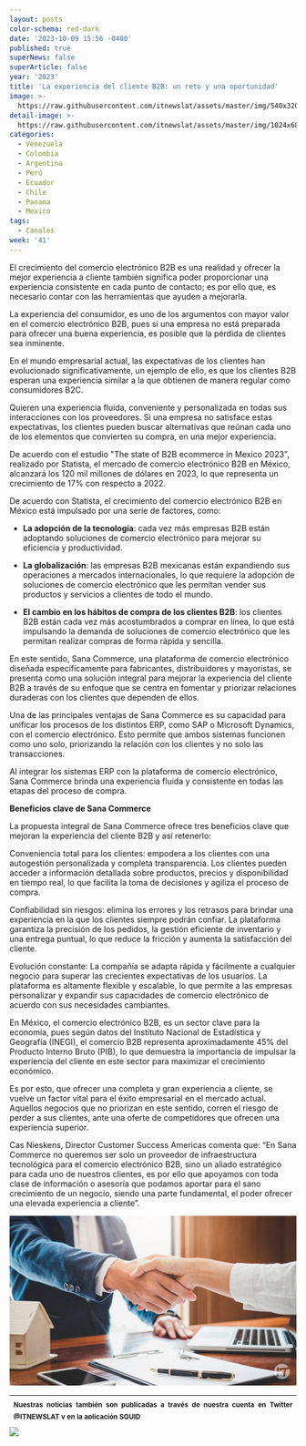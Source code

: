 ```yaml
---
layout: posts
color-schema: red-dark
date: '2023-10-09 15:56 -0400'
published: true
superNews: false
superArticle: false
year: '2023'
title: 'La experiencia del cliente B2B: un reto y una oportunidad'
image: >-
  https://raw.githubusercontent.com/itnewslat/assets/master/img/540x320/Acuerdo-b2b-p.jpg
detail-image: >-
  https://raw.githubusercontent.com/itnewslat/assets/master/img/1024x680/Acuerdo-b2b-g.jpg
categories:
  - Venezuela
  - Colombia
  - Argentina
  - Perú
  - Ecuador
  - Chile
  - Panama
  - Mexico
tags:
  - Canales
week: '41'
---
```

El crecimiento del comercio electrónico B2B es una realidad y ofrecer la mejor experiencia a cliente también significa poder proporcionar una experiencia consistente en cada punto de contacto; es por ello que, es necesario contar con las herramientas que ayuden a mejorarla.

La experiencia del consumidor, es uno de los argumentos con mayor valor en el comercio electrónico B2B, pues si una empresa no está preparada para ofrecer una buena experiencia, es posible que la pérdida de clientes sea inminente.

En el mundo empresarial actual, las expectativas de los clientes han evolucionado significativamente, un ejemplo de ello, es que los clientes B2B esperan una experiencia similar a la que obtienen de manera regular como consumidores B2C.

Quieren una experiencia fluida, conveniente y personalizada en todas sus interacciones con los proveedores. Si una empresa no satisface estas expectativas, los clientes pueden buscar alternativas que reúnan cada uno de los elementos que convierten su compra, en una mejor experiencia.

De acuerdo con el estudio "The state of B2B ecommerce in Mexico 2023", realizado por Statista, el mercado de comercio electrónico B2B en México, alcanzará los 120 mil millones de dólares en 2023, lo que representa un crecimiento de 17% con respecto a 2022.

De acuerdo con Statista, el crecimiento del comercio electrónico B2B en México está impulsado por una serie de factores, como:

- **La adopción de la tecnología**: cada vez más empresas B2B están adoptando soluciones de comercio electrónico para mejorar su eficiencia y productividad.

- **La globalización**: las empresas B2B mexicanas están expandiendo sus operaciones a mercados internacionales, lo que requiere la adopción de soluciones de comercio electrónico que les permitan vender sus productos y servicios a clientes de todo el mundo.

- **El cambio en los hábitos de compra de los clientes B2B**: los clientes B2B están cada vez más acostumbrados a comprar en línea, lo que está impulsando la demanda de soluciones de comercio electrónico que les permitan realizar compras de forma rápida y sencilla.


En este sentido, Sana Commerce, una plataforma de comercio electrónico diseñada específicamente para fabricantes, distribuidores y mayoristas, se presenta como una solución integral para mejorar la experiencia del cliente B2B a través de su enfoque que se centra en fomentar y priorizar relaciones duraderas con los clientes que dependen de ellos.

Una de las principales ventajas de Sana Commerce es su capacidad para unificar los procesos de los distintos ERP, como SAP o Microsoft Dynamics, con el comercio electrónico. Esto permite que ambos sistemas funcionen como uno solo, priorizando la relación con los clientes y no solo las transacciones.

Al integrar los sistemas ERP con la plataforma de comercio electrónico, Sana Commerce brinda una experiencia fluida y consistente en todas las etapas del proceso de compra.

**Beneficios clave de Sana Commerce**

La propuesta integral de Sana Commerce ofrece tres beneficios clave que mejoran la experiencia del cliente B2B y así retenerlo:

Conveniencia total para los clientes: empodera a los clientes con una autogestión personalizada y completa transparencia. Los clientes pueden acceder a información detallada sobre productos, precios y disponibilidad en tiempo real, lo que facilita la toma de decisiones y agiliza el proceso de compra.

Confiabilidad sin riesgos: elimina los errores y los retrasos para brindar una experiencia en la que los clientes siempre podrán confiar. La plataforma garantiza la precisión de los pedidos, la gestión eficiente de inventario y una entrega puntual, lo que reduce la fricción y aumenta la satisfacción del cliente.

Evolución constante: La compañía se adapta rápida y fácilmente a cualquier negocio para superar las crecientes expectativas de los usuarios. La plataforma es altamente flexible y escalable, lo que permite a las empresas personalizar y expandir sus capacidades de comercio electrónico de acuerdo con sus necesidades cambiantes.

En México, el comercio electrónico B2B, es un sector clave para la economía, pues según datos del Instituto Nacional de Estadística y Geografía (INEGI), el comercio B2B representa aproximadamente 45% del Producto Interno Bruto (PIB), lo que demuestra la importancia de impulsar la experiencia del cliente en este sector para maximizar el crecimiento económico.

Es por esto, que ofrecer una completa y gran experiencia a cliente, se vuelve un factor vital para el éxito empresarial en el mercado actual. Aquellos negocios que no priorizan en este sentido, corren el riesgo de perder a sus clientes, ante una oferte de competidores que ofrecen una experiencia superior.

Cas Nieskens, Director Customer Success Americas comenta que: “En Sana Commerce no queremos ser solo un proveedor de infraestructura tecnológica para el comercio electrónico B2B, sino un aliado estratégico para cada uno de nuestros clientes, es por ello que apoyamos con toda clase de información o asesoría que podamos aportar para el sano crecimiento de un negocio, siendo una parte fundamental, el poder ofrecer una elevada experiencia a cliente”.

![](https://raw.githubusercontent.com/itnewslat/assets/master/img/540x320/Acuerdo-b2b-p.jpg)

<table style="height: 42px;" width="569">
<tbody>
<tr>
<td style="text-align: justify;"><sub><strong>Nuestras noticias también son publicadas a través de nuestra cuenta en Twitter <a href="https://twitter.com/itnewslat?lang=es">@ITNEWSLAT</a> y en la aplicación <a href="https://squidapp.co/en/">SQUID</a></strong></sub></td>
</tr>
</tbody>
</table>

<img src="https://tracker.metricool.com/c3po.jpg?hash=56f88a41e39ab42c063cc51676587a04"/>
